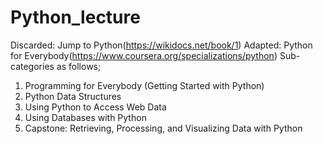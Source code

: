 # Python_lecture
Discarded: Jump to Python(https://wikidocs.net/book/1)
Adapted: Python for Everybody(https://www.coursera.org/specializations/python)
Sub-categories as follows;
1. Programming for Everybody (Getting Started with Python)
2. Python Data Structures
3. Using Python to Access Web Data
4. Using Databases with Python
5. Capstone: Retrieving, Processing, and Visualizing Data with Python

